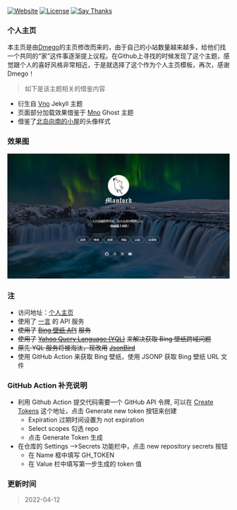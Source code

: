 [![Website](https://img.shields.io/website-up-down-green-red/https/rustle.cc.svg)](https://rustle.cc/) [![License](https://img.shields.io/github/license/mffan0922/homepage.svg)](/LICENSE) [![Say Thanks](https://img.shields.io/badge/Say-Thanks!-1EAEDB.svg)](https://saythanks.io/to/mffan0922)

### 个人主页

本主页是由[Dmego](http://i.dmego.cn/)的主页修改而来的，由于自己的小站数量越来越多，给他们找一个共同的“家”这件事逐渐提上议程。在Github上寻找的时候发现了这个主题，感觉跟个人的喜好风格非常相近，于是就选择了这个作为个人主页模板，再次，感谢Dmego！

> 如下是该主题相关的借鉴内容

* 衍生自 [Vno](https://github.com/onevcat/vno-jekyll) Jekyll 主题
* 页面部分加载效果借鉴于 [Mno](https://github.com/mcc108/mno) Ghost 主题
* 借鉴了[北岛向南的小屋](https://javef.github.io/)的头像样式

### 效果图

![主页JPG](assets/img/home.jpg)

### 注

* 访问地址：[个人主页](https://rustle.cc/)
* 使用了 [一言](http://hitokoto.cn/) 的 API 服务
* ~~使用了~~ [~~Bing 壁纸 API~~](https://github.com/xCss/bing/) ~~服务~~
* ~~使用了~~ [~~Yahoo Query Language (YQL)~~](https://developer.yahoo.com/yql/) ~~来解决获取 Bing 壁纸跨域问题~~
* ~~原先 YQL 服务将被淘汰，现改用~~ [~~JsonBird~~](https://bird.ioliu.cn/)
* 使用 GitHub Action 来获取 Bing 壁纸，使用 JSONP 获取 Bing 壁纸 URL 文件

### GitHub Action 补充说明

* 利用 Github Action 提交代码需要一个 GitHub API 令牌, 可以在 [Create Tokens](https://github.com/settings/tokens) 这个地址，点击 Generate new token 按钮来创建
  * Expiration 过期时间设置为 not expiration
  * Select scopes 勾选 repo
  * 点击 Generate Token 生成
* 在仓库的 Settings ——>Secrets 功能栏中，点击 new repository secrets 按钮
  * 在 Name 框中填写 GH_TOKEN
  * 在 Value 栏中填写第一步生成的 token 值

### 更新时间

> 2022-04-12
